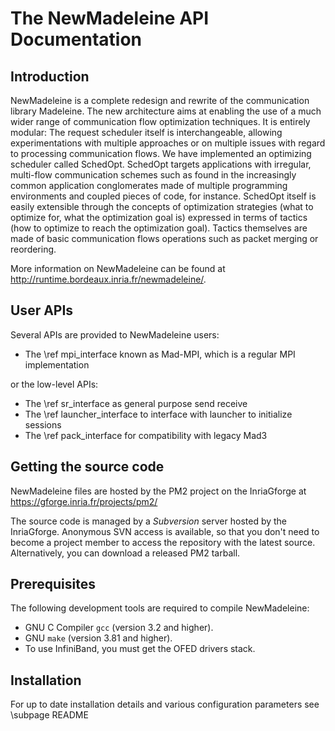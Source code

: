 The NewMadeleine API Documentation
==================================

Introduction
------------

NewMadeleine is a complete redesign and rewrite of the
communication library Madeleine. The new architecture aims at
enabling the use of a much wider range of communication flow
optimization techniques. It is entirely modular: The request
scheduler itself is interchangeable, allowing experimentations
with multiple approaches or on multiple issues with regard to
processing communication flows. We have implemented an
optimizing scheduler called SchedOpt. SchedOpt targets
applications with irregular, multi-flow communication schemes such
as found in the increasingly common application conglomerates made
of multiple programming environments and coupled pieces of code,
for instance. SchedOpt itself is easily extensible through the
concepts of optimization strategies  (what to optimize for, what
the optimization goal is) expressed in terms of tactics (how to
optimize to reach the optimization goal). Tactics themselves are
made of basic communication flows operations such as packet
merging or reordering.

More information on NewMadeleine can be
 found at http://runtime.bordeaux.inria.fr/newmadeleine/.


User APIs
---------

Several APIs are provided to NewMadeleine users:
  - The \ref mpi_interface known as Mad-MPI, which is a regular MPI implementation

or the low-level APIs:
  - The \ref sr_interface as general purpose send receive
  - The \ref launcher_interface to interface with launcher to initialize sessions
  - The \ref pack_interface for compatibility with legacy Mad3


Getting the source code
-----------------------

NewMadeleine files are hosted by the PM2 project on the
InriaGforge at https://gforge.inria.fr/projects/pm2/

The source code is managed by a *Subversion* server hosted by
the InriaGforge. Anonymous SVN access is available, so that you
don't need to become a project member to access the repository
with the latest source. Alternatively, you can download a
released PM2 tarball.

Prerequisites
-------------

The following development tools are required to compile NewMadeleine:

- GNU C Compiler `gcc` (version 3.2 and higher).
- GNU `make` (version 3.81 and higher).
- To use InfiniBand, you must get the OFED drivers stack.

Installation
------------

For up to date installation details and various configuration parameters see \subpage README

